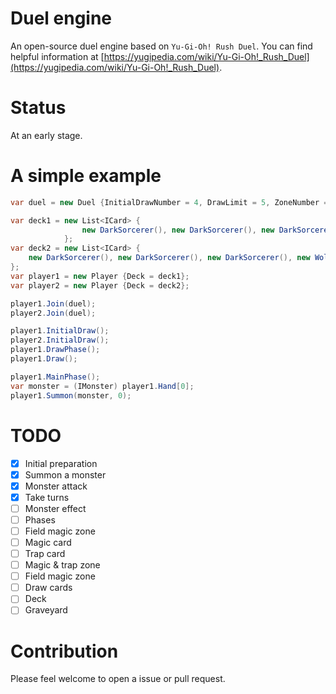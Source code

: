 # Duel engine

An open-source duel engine based on `Yu-Gi-Oh! Rush Duel`.
You can find helpful information at [https://yugipedia.com/wiki/Yu-Gi-Oh!_Rush_Duel](https://yugipedia.com/wiki/Yu-Gi-Oh!_Rush_Duel).

# Status

At an early stage.

# A simple example

```csharp
var duel = new Duel {InitialDrawNumber = 4, DrawLimit = 5, ZoneNumber = 3, LifePoint = 8000};

var deck1 = new List<ICard> {
                new DarkSorcerer(), new DarkSorcerer(), new DarkSorcerer(), new Wolf(), new Wolf(), new Wolf()
            };
var deck2 = new List<ICard> {
    new DarkSorcerer(), new DarkSorcerer(), new DarkSorcerer(), new Wolf(), new Wolf(), new Wolf()
};
var player1 = new Player {Deck = deck1};
var player2 = new Player {Deck = deck2};

player1.Join(duel);
player2.Join(duel);

player1.InitialDraw();
player2.InitialDraw();
player1.DrawPhase();
player1.Draw();

player1.MainPhase();
var monster = (IMonster) player1.Hand[0];
player1.Summon(monster, 0);
```

# TODO

- [x] Initial preparation
- [x] Summon a monster
- [x] Monster attack
- [x] Take turns
- [ ] Monster effect
- [ ] Phases
- [ ] Field magic zone
- [ ] Magic card
- [ ] Trap card
- [ ] Magic & trap zone
- [ ] Field magic zone
- [ ] Draw cards
- [ ] Deck
- [ ] Graveyard

# Contribution

Please feel welcome to open a issue or pull request.
